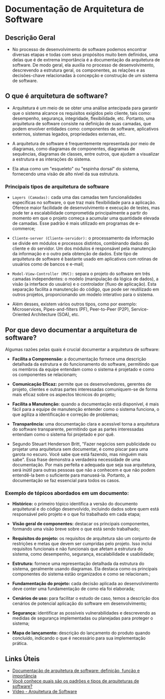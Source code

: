 # Documentação de Arquitetura de Software

## Descrição Geral

* No processo de desenvolvimento de software podemos encontrar diversas etapas e todas com seus propósitos muito bem definidos, uma delas que é de extrema importância é a documentação da arquitetura de software. De modo geral, ela auxilia no processo de desenvolvimento, descrevendo a estrutura geral, os componentes, as relações e as decisões-chave relacionadas à concepção e construção de um sistema de software.

## O que é arquitetura de software?

* Arquitetura é um meio de se obter uma análise antecipada para garantir que o sistema alcance os requisitos exigidos pelo cliente, tais como: desempenho, segurança, integridade, flexibilidade, etc. Portanto, uma arquitetura de software consiste na definição de suas camadas, que podem envolver entidades como: componentes de software, aplicativos externos, sistemas legados, propriedades externas, etc.

* A arquitetura de software é frequentemente representada por meio de diagramas, como diagramas de componentes, diagramas de sequências, diagramas de classes, entre outros, que ajudam a visualizar a estrutura e as interações do sistema.

* Ela atua como um "esqueleto" ou "espinha dorsal" do sistema, fornecendo uma visão de alto nível da sua estrutura.

### Principais tipos de arquitetura de software

* `Layers (Camadas):` cada uma das camadas tem funcionalidades específicas no software, o que traz mais flexibilidade para a aplicação. Oferece maior facilidade de desenvolvimento e execução de testes, mas pode ter a escalabilidade comprometida principalmente a partir do momento em que o projeto começa a acumular uma quantidade elevada de camadas. Esse padrão é mais utilizado em programas de e-commerce;

* `Cliente-server (Cliente-servidor):` o processamento da informação se divide em módulos e processos distintos, combinando dados do cliente e do servidor. Um dos módulos é responsável pela manutenção da informação e o outro pela obtenção de dados. Este tipo de arquitetura de software é bastante usado em aplicativos com rotinas de usuários como de bancos e e-mail;

* `Model-View-Controller (MVC):` separa o projeto do software em três camadas independentes: o modelo (manipulação da lógica de dados), a visão (a interface do usuário) e o controlador (fluxo de aplicação). Esta separação facilita a manutenção do código, que pode ser reutilizado em outros projetos, proporcionando um modelo interativo para o sistema.

* Além desses, existem vários outros tipos, como por exemplo: Microservices, Pipes-and-filters (PF), Peer-to-Peer (P2P), Service-Oriented Architecture (SOA), etc.

## Por que devo documentar a arquitetura de software? 

Algumas razões pelas quais é crucial documentar a arquitetura de software:

* **Facilita a Compreensão:** a documentação fornece uma descrição detalhada da estrutura e do funcionamento do software, permitindo que os membros da equipe entendam como o sistema é projetado e como os componentes se relacionam;

* **Comunicação Eficaz:** permite que os desenvolvedores, gerentes de projeto, clientes e outras partes interessadas comuniquem-se de forma mais eficaz sobre os aspectos técnicos do projeto;

* **Facilita a Manutenção:** quando a documentação está disponível, é mais fácil para a equipe de manutenção entender como o sistema funciona, o que agiliza a identificação e correção de problemas;

* **Transparência:** uma documentação clara e acessível torna a arquitetura do software transparente, permitindo que as partes interessadas entendam como o sistema foi projetado e por quê.

* Segundo Steuart Henderson Britt, "Fazer negócios sem publicidade ou projetar uma arquitetura sem documentar, é como piscar para uma garota no escuro. Você sabe que está fazendo, mas ninguém mais sabe". Essa frase demonstra a verdadeira necessidade de uma documentação. Por mais perfeita e adequada que seja sua arquitetura, será inútil para outras pessoas que não a conhecem e que não podem entendê-la bem o suficiente para manuseá-la. Portanto, a documentação se faz essencial para todos os casos.

### Exemplo de tópicos abordados em um documento:

* **Histórico:** o primeiro tópico identifica a versão do documento arquitetural e do código desenvolvido, incluindo dados sobre quem está responsável pelo projeto e o que foi trabalhado em cada etapa;

* **Visão geral de componentes:** destacar os principais componentes, formando uma visão breve sobre o que está sendo trabalhado;

* **Requisitos do projeto:** os requisitos de arquitetura são um conjunto de restrições e metas que devem ser cumpridas pelo projeto. Isso inclui requisitos funcionais e não funcionais que afetam a estrutura do sistema, como desempenho, segurança, escalabilidade e usabilidade;

* **Estrutura:** fornece uma representação detalhada da estrutura do sistema, geralmente usando diagramas. Ela destaca como os principais componentes do sistema estão organizados e como se relacionam.;

* **Fundamentação do projeto:** cada decisão aplicada ao desenvolvimento deve conter uma fundamentação de como ela foi elaborada;

* **Cenários de uso:** para facilitar o estudo de caso, temos a descrição dos cenários de potencial aplicação do software em desenvolvimento;

* **Segurança:** identificar as possíveis vulnerabilidades e descrevendo as medidas de segurança implementadas ou planejadas para proteger o sistema;

* **Mapa de lançamento:** descrição do lançamento do produto quando concluído, indicando o que é necessário para sua implementação prática.

## Links Úteis

* [Documentação de arquitetura de software: definição, função e importância](https://blog.xpeducacao.com.br/documentacao-de-arquitetura-de-software/) </br>
* [Você conhece quais são os padrões e tipos de arquiteturas de software?](https://truechange.com.br/blog/tipos-de-arquiteturas-de-software/) </br> 
* [Vídeo - Arquitetura de Software](https://www.youtube.com/watch?v=kYx1QC1XZSo&ab_channel=C%C3%B3digoFonteTV) </br>
